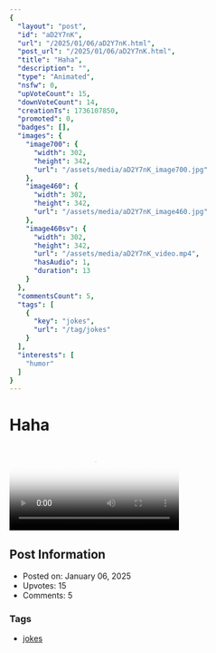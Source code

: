 ```yaml
---
{
  "layout": "post",
  "id": "aD2Y7nK",
  "url": "/2025/01/06/aD2Y7nK.html",
  "post_url": "/2025/01/06/aD2Y7nK.html",
  "title": "Haha",
  "description": "",
  "type": "Animated",
  "nsfw": 0,
  "upVoteCount": 15,
  "downVoteCount": 14,
  "creationTs": 1736107850,
  "promoted": 0,
  "badges": [],
  "images": {
    "image700": {
      "width": 302,
      "height": 342,
      "url": "/assets/media/aD2Y7nK_image700.jpg"
    },
    "image460": {
      "width": 302,
      "height": 342,
      "url": "/assets/media/aD2Y7nK_image460.jpg"
    },
    "image460sv": {
      "width": 302,
      "height": 342,
      "url": "/assets/media/aD2Y7nK_video.mp4",
      "hasAudio": 1,
      "duration": 13
    }
  },
  "commentsCount": 5,
  "tags": [
    {
      "key": "jokes",
      "url": "/tag/jokes"
    }
  ],
  "interests": [
    "humor"
  ]
}
---
```


# Haha

<video controls playsinline loop poster="/assets/media/aD2Y7nK_image460.jpg">
  <source src="/assets/media/aD2Y7nK_video.mp4" type="video/mp4">
  Your browser does not support the video tag.
</video>

## Post Information

- Posted on: January 06, 2025
- Upvotes: 15
- Comments: 5

### Tags

- [jokes](/tag/jokes)
